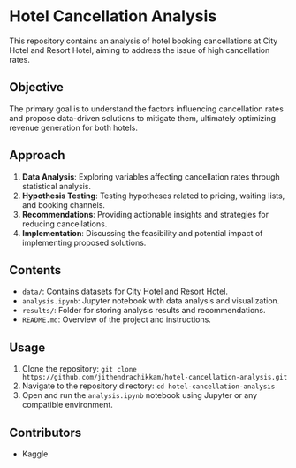 # Hotel Cancellation Analysis

This repository contains an analysis of hotel booking cancellations at City Hotel and Resort Hotel, aiming to address the issue of high cancellation rates. 

## Objective
The primary goal is to understand the factors influencing cancellation rates and propose data-driven solutions to mitigate them, ultimately optimizing revenue generation for both hotels.

## Approach
1. **Data Analysis**: Exploring variables affecting cancellation rates through statistical analysis.
2. **Hypothesis Testing**: Testing hypotheses related to pricing, waiting lists, and booking channels.
3. **Recommendations**: Providing actionable insights and strategies for reducing cancellations.
4. **Implementation**: Discussing the feasibility and potential impact of implementing proposed solutions.

## Contents
- `data/`: Contains datasets for City Hotel and Resort Hotel.
- `analysis.ipynb`: Jupyter notebook with data analysis and visualization.
- `results/`: Folder for storing analysis results and recommendations.
- `README.md`: Overview of the project and instructions.

## Usage
1. Clone the repository: `git clone https://github.com/jithendrachikkam/hotel-cancellation-analysis.git`
2. Navigate to the repository directory: `cd hotel-cancellation-analysis`
3. Open and run the `analysis.ipynb` notebook using Jupyter or any compatible environment.

## Contributors
- Kaggle

